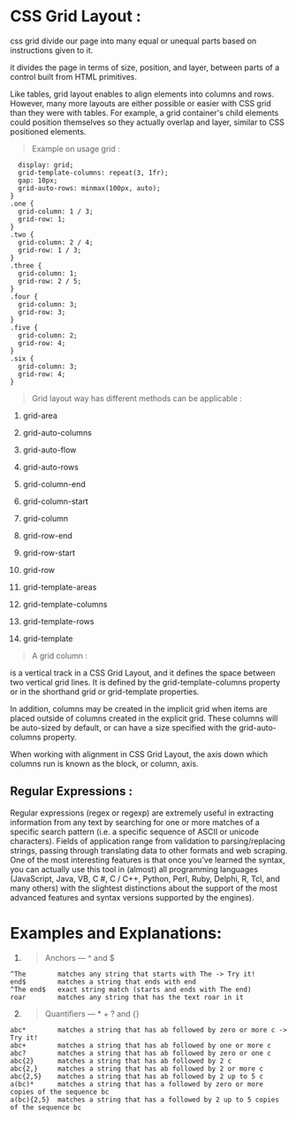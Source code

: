 # CSS Grid Layout : 

css grid divide our page into many equal or unequal parts based on instructions given to it.

it divides the page in terms of size, position, and layer, between parts of a control built from HTML primitives.

Like tables, grid layout enables to align elements into columns and rows. However, many more layouts are either possible or easier with CSS grid than they were with tables. For example, a grid container's child elements could position themselves so they actually overlap and layer, similar to CSS positioned elements. 

> Example on usage grid : 

```.wrapper {
  display: grid;
  grid-template-columns: repeat(3, 1fr);
  gap: 10px;
  grid-auto-rows: minmax(100px, auto);
}
.one {
  grid-column: 1 / 3;
  grid-row: 1;
}
.two {
  grid-column: 2 / 4;
  grid-row: 1 / 3;
}
.three {
  grid-column: 1;
  grid-row: 2 / 5;
}
.four {
  grid-column: 3;
  grid-row: 3;
}
.five {
  grid-column: 2;
  grid-row: 4;
}
.six {
  grid-column: 3;
  grid-row: 4;
}
```

> Grid layout way has different methods can be applicable : 


1. grid-area

2. grid-auto-columns

3. grid-auto-flow

4. grid-auto-rows

5. grid-column-end

6. grid-column-start

7. grid-column

8. grid-row-end

9. grid-row-start

10. grid-row

11. grid-template-areas

12. grid-template-columns

13. grid-template-rows

14. grid-template

> A grid column :

is a vertical track in a CSS Grid Layout, and it defines the space between two vertical grid lines. It is defined by the grid-template-columns property or in the shorthand grid or grid-template properties.

In addition, columns may be created in the implicit grid when items are placed outside of columns created in the explicit grid. These columns will be auto-sized by default, or can have a size specified with the grid-auto-columns property.

When working with alignment in CSS Grid Layout, the axis down which columns run is known as the block, or column, axis. 

## Regular Expressions : 

Regular expressions (regex or regexp) are extremely useful in extracting information from any text by searching for one or more matches of a specific search pattern (i.e. a specific sequence of ASCII or unicode characters).
Fields of application range from validation to parsing/replacing strings, passing through translating data to other formats and web scraping.
One of the most interesting features is that once you’ve learned the syntax, you can actually use this tool in (almost) all programming languages ​​(JavaScript, Java, VB, C #, C / C++, Python, Perl, Ruby, Delphi, R, Tcl, and many others) with the slightest distinctions about the support of the most advanced features and syntax versions supported by the engines).

# Examples and Explanations: 

1.  > Anchors — ^ and $

```
^The        matches any string that starts with The -> Try it!
end$        matches a string that ends with end
^The end$   exact string match (starts and ends with The end)
roar        matches any string that has the text roar in it
```

2. > Quantifiers — * + ? and {}

```
abc*        matches a string that has ab followed by zero or more c -> Try it!
abc+        matches a string that has ab followed by one or more c
abc?        matches a string that has ab followed by zero or one c
abc{2}      matches a string that has ab followed by 2 c
abc{2,}     matches a string that has ab followed by 2 or more c
abc{2,5}    matches a string that has ab followed by 2 up to 5 c
a(bc)*      matches a string that has a followed by zero or more copies of the sequence bc
a(bc){2,5}  matches a string that has a followed by 2 up to 5 copies of the sequence bc
```
